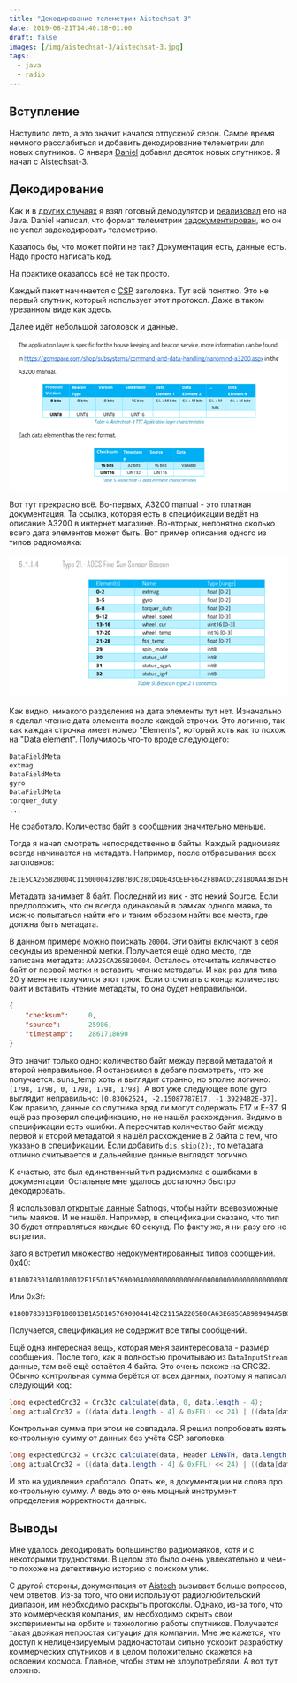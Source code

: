 ```yaml
---
title: "Декодирование телеметрии Aistechsat-3"
date: 2019-08-21T14:40:18+01:00
draft: false
images: [/img/aistechsat-3/aistechsat-3.jpg]
tags:
  - java
  - radio
---
```


## Вступление

Наступило лето, а это значит начался отпускной сезон. Самое время немного расслабиться и добавить декодирование телеметрии для новых спутников. С января [Daniel](https://github.com/daniestevez/gr-satellites) добавил десяток новых спутников. Я начал с Aistechsat-3. 

## Декодирование

Как и в [других случаях](https://github.com/dernasherbrezon/jradio) я взял готовый демодулятор и [реализовал](https://github.com/dernasherbrezon/jradio/blob/master/src/test/java/ru/r2cloud/jradio/aistechsat3/Aistechsat3Test.java) его на Java. Daniel написал, что формат телеметрии [задокументирован](https://www.amsat-ea.org/app/download/11302778/Aistechsat-3+TLM+codes%2C+modulation+and+format+v1.0_AMSAT_EA.pdf), но он не успел задекодировать телеметрию.

Казалось бы, что может пойти не так? Документация есть, данные есть. Надо просто написать код.

На практике оказалось всё не так просто.

Каждый пакет начинается с [CSP](https://github.com/libcsp/libcsp) заголовка. Тут всё понятно. Это не первый спутник, который использует этот протокол. Даже в таком урезанном виде как здесь.

Далее идёт небольшой заголовок и данные. 

![](/img/aistechsat-3/1.png)

Вот тут прекрасно всё. Во-первых, A3200 manual - это платная документация. Та ссылка, которая есть в спецификации ведёт на описание A3200 в интернет магазине. Во-вторых, непонятно сколько всего дата элементов может быть. Вот пример описания одного из типов радиомаяка:

![](/img/aistechsat-3/2.png)

Как видно, никакого разделения на дата элементы тут нет. Изначально я сделал чтение дата элемента после каждой строчки. Это логично, так как каждая строчка имеет номер "Elements", который хоть как то похож на "Data element". Получилось что-то вроде следующего:

```
DataFieldMeta
extmag
DataFieldMeta
gyro
DataFieldMeta
torquer_duty
...
```

Не сработало. Количество байт в сообщении значительно меньше. 

Тогда я начал смотреть непосредственно в байты. Каждый радиомаяк всегда начинается на метадата. Например, после отбрасывания всех заголовков:

```
2E1E5CA265820004C1150000432DB7B0C28CD4DE43CEEF8642F8DACDC281BDAA43B15FB900000000433600000000000043A8000000000000000000000706070600000706070607063F54A3DBDC3F094D823D9929D0BA8347B838A85029B9C6108FDBDC08CF360000000000000000000000000000000000800000008000000080000000AA925CA265820004000000000002003A003A3D8DFC993D956E1DBCA30789BC5E8BBB3C9D734B01020201010000B40851B8C0
```

Метадата занимает 8 байт. Последний из них - это некий Source. Если предположить, что он всегда одинаковый в рамках одного маяка, то можно попытаться найти его и таким образом найти все места, где должна быть метадата.

В данном примере можно поискать ```20004```. Эти байты включают в себя секунды из временной метки. Получается ещё одно место, где записана метадата: ```AA925CA265820004```. Осталось отсчитать количество байт от первой метки и вставить чтение метадаты. И как раз для типа 20 у меня не получился этот трюк. Если отсчитать с конца количество байт и вставить чтение метадаты, то она будет неправильной.

```json
{
	"checksum":		0,	
	"source":		25986,	
	"timestamp":	2861718690	
}
```

Это значит только одно: количество байт между первой метадатой и второй неправильное. Я остановился в дебаге посмотреть, что же получается. suns_temp хоть и выглядит странно, но вполне логично: ```[1798, 1798, 0, 1798, 1798, 1798]```. А вот уже следующее поле gyro выглядит неправильно: ```[0.83062524, -2.15087787E17, -1.3929482E-37]```. Как правило, данные со спутника вряд ли могут содержать E17 и E-37. Я ещё раз проверил спецификацию, но не нашёл расхождения. Видимо в спецификации есть ошибки. А пересчитав количество байт между первой и второй метадатой я нашёл расхождение в 2 байта с тем, что указано в спецификации. Если добавить ```dis.skip(2);```, то метадата отлично считывается и дальнейшие данные выглядят логично.

К счастью, это был единственный тип радиомаяка с ошибками в документации. Остальные мне удалось достаточно быстро декодировать.

Я использовал [открытые данные](https://db.satnogs.org/api/telemetry/?page=38&satellite=44103) Satnogs, чтобы найти всевозможные типы маяков. И не нашёл. Например, в спецификации сказано, что тип 30 будет отправляться каждые 60 секунд. По факту же, я ни разу его не встретил.

Зато я встретил множество недокументированных типов сообщений. 0x40:

```
0180D78301400100012E1E5D1057690004000000000000000000000000000000000000000000000000000000000000412A6717
```

Или 0x3f:

```
0180D783013F0100013B1A5D10576900044142C2115A2205B0CA63E6B5CA8989494A5B046B44CC6065456BB17045C8C1370000000000000000000000000000000000000000000000000000000000000000000000000000000000000000000000000000000000000000000000000000000000000000CFBA95A751FB7C4A515A09C946C9497046C99111439D28A59B855D10576900043F42686A3EDC03153EE9BC70BE32157BBF202419BF286A303EA4DAEE3E8997F4BD4F205B3B4880E83AB47643C26D172442C80000B8F27416D7BBC179
```

Получается, спецификация не содержит все типы сообщений.

Ещё одна интересная вещь, которая меня заинтересовала - размер сообщения. После того, как я полностью прочитываю из ```DataInputStream``` данные, там всё ещё остаётся 4 байта. Это очень похоже на CRC32. Обычно контрольная сумма берётся от всех данных, поэтому я написал следующий код:

```java
long expectedCrc32 = Crc32c.calculate(data, 0, data.length - 4);
long actualCrc32 = ((data[data.length - 4] & 0xFFL) << 24) | ((data[data.length - 3] & 0xFFL) << 16) | ((data[data.length - 2] & 0xFFL) << 8) | (data[data.length - 1] & 0xFFL);

```

Контрольная сумма при этом не совпадала. Я решил попробовать взять контрольную сумму от данных без учёта CSP заголовка:

```java
long expectedCrc32 = Crc32c.calculate(data, Header.LENGTH, data.length - 4 - Header.LENGTH);
long actualCrc32 = ((data[data.length - 4] & 0xFFL) << 24) | ((data[data.length - 3] & 0xFFL) << 16) | ((data[data.length - 2] & 0xFFL) << 8) | (data[data.length - 1] & 0xFFL);
```

И это на удивление сработало. Опять же, в документации ни слова про контрольную сумму. А ведь это очень мощный инструмент определения корректности данных.

## Выводы

Мне удалось декодировать большинство радиомаяков, хотя и с некоторыми трудностями. В целом это было очень увлекательно и чем-то похоже на детективную историю с поиском улик. 

С другой стороны, документация от [Aistech](http://www.aistechspace.com) вызывает больше вопросов, чем ответов. Из-за того, что они используют радиолюбительский диапазон, им необходимо раскрыть протоколы. Однако, из-за того, что это коммерческая компания, им необходимо скрыть свои эксперименты на орбите и технологию работы спутников. Получается такая двоякая непростая ситуация для компании. Мне же кажется, что доступ к нелицензируемым радиочастотам сильно ускорит разработку коммерческих спутников и в целом положительно скажется на освоении космоса. Главное, чтобы этим не злоупотребляли. А вот тут сложно.  